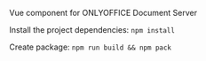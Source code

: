 Vue component for ONLYOFFICE Document Server

Install the project dependencies:
`npm install`

Create package:
`npm run build && npm pack`
